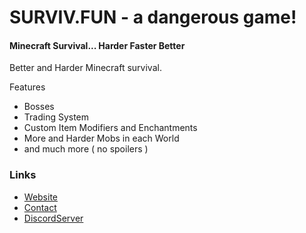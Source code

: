 # SURVIV.FUN - a dangerous game!

#### Minecraft Survival... Harder Faster Better

Better and Harder Minecraft survival. 

Features
 - Bosses
 - Trading System
 - Custom Item Modifiers and Enchantments
 - More and Harder Mobs in each World
 - and much more ( no spoilers )
 
### Links
- [Website](https://surviv.fun)
- [Contact](mailto:contact@surviv.fun)
- [DiscordServer](https://discord.gg/9SmcRjW9QT)
